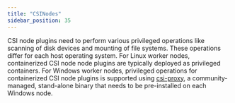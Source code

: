 ```yaml
---
title: "CSINodes"
sidebar_position: 35
---
```


CSI node plugins need to perform various privileged operations like scanning of disk devices and mounting of file systems. These operations differ for each host operating system. For Linux worker nodes, containerized CSI node node plugins are typically deployed as privileged containers. For Windows worker nodes, privileged operations for containerized CSI node plugins is supported using [csi-proxy](https://github.com/kubernetes-csi/csi-proxy), a community-managed, stand-alone binary that needs to be pre-installed on each Windows node.
